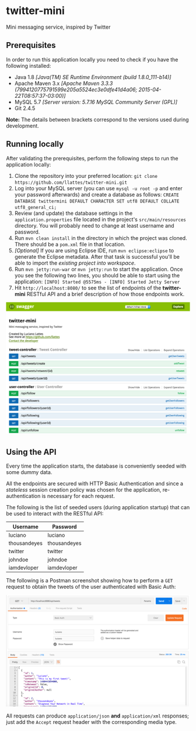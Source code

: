 # twitter-mini
Mini messaging service, inspired by Twitter

## Prerequisites

In order to run this application locally you need to check if you have the following installed:

- Java 1.8 *[Java(TM) SE Runtime Environment (build 1.8.0_111-b14)]*
- Apache Maven 3.x *[Apache Maven 3.3.3 (7994120775791599e205a5524ec3e0dfe41d4a06; 2015-04-22T08:57:37-03:00)]*
- MySQL 5.7 *[Server version: 5.7.16 MySQL Community Server (GPL)]*
- Git 2.4.5

**Note:** The details between brackets correspond to the versions used during development.

## Running locally

After validating the prerequisites, perform the following steps to run the application locally:

1. Clone the repository into your preferred location: `git clone https://github.com/llattes/twitter-mini.git`
2. Log into your MySQL server (you can use `mysql -u root -p` and enter your password afterwards) and create a database as follows: `CREATE DATABASE twittermini DEFAULT CHARACTER SET utf8 DEFAULT COLLATE utf8_general_ci;`
3. Review (and update) the database settings in the `application.properties` file located in the project's `src/main/resources` directory. You will probably need to change at least username and password. 
4. Run `mvn clean install` in the directory in which the project was cloned. There should be a `pom.xml` file in that location.
5. *[Optional]* If you are using Eclipse IDE, run `mvn eclipse:eclipse` to generate the Eclipse metadata. After that task is successful you'll be able to import the *existing project into workspace*.
6. Run `mvn jetty:run-war` or `mvn jetty:run` to start the application. Once you see the following two lines, you should be able to start using the application: `[INFO] Started @5575ms - [INFO] Started Jetty Server`
7. Hit `http://localhost:8080/` to see the list of endpoints of the **twitter-mini** RESTful API and a brief description of how those endpoints work.

![Swagger UI](https://github.com/llattes/twitter-mini/raw/master/readme-files/swagger-ui-screen.png)

## Using the API

Every time the application starts, the database is conveniently seeded with some dummy data.

All the endpoints are secured with HTTP Basic Authentication and since a *stateless* session creation policy was chosen for the application, re-authentication is necessary for each request.

The following is the list of seeded users (during application startup) that can be used to interact with the RESTful API:

Username | Password
-------- | --------
luciano      | luciano
thousandeyes | thousandeyes
twitter      | twitter
johndoe      | johndoe
iamdevloper  | iamdevloper

The following is a Postman screenshot showing how to perform a `GET` request to obtain the tweets of the user authenticated with Basic Auth:

![Postman Basic Auth](https://github.com/llattes/twitter-mini/raw/master/readme-files/postman-screen.png)

All requests can produce `application/json` **and** `application/xml` responses; just add the `Accept` request header with the corresponding media type.
